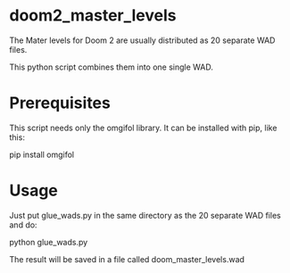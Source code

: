 # doom2_master_levels
The Mater levels for Doom 2 are usually distributed as 20 separate WAD files.

This python script combines them into one single WAD.

# Prerequisites
This script needs only the omgifol library. It can be installed with pip, like this:

pip install omgifol

# Usage
Just put glue_wads.py in the same directory as the 20 separate WAD files and do:

python glue_wads.py

The result will be saved in a file called doom_master_levels.wad
